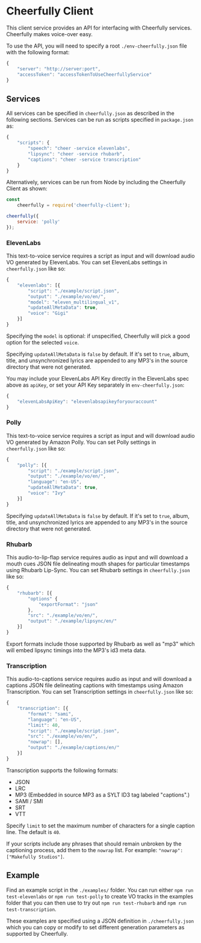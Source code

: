 # Cheerfully Client

This client service provides an API for interfacing with Cheerfully services. Cheerfully makes voice-over easy.

To use the API, you will need to specify a root `./env-cheerfully.json` file with the following format:

```javascript
{
    "server": "http://server:port",
    "accessToken": "accessTokenToUseCheerfullyService"
}
```

## Services

All services can be specified in `cheerfully.json` as described in the following sections. Services can be run as scripts specified in `package.json` as:

```javascript
{
    "scripts": {
        "speech": "cheer -service elevenlabs",
        "lipsync": "cheer -service rhubarb",
        "captions": "cheer -service transcription"
    }
}
```

Alternatively, services can be run from Node by including the Cheerfully Client as shown:

```javascript
const
    cheerfully = require('cheerfully-client');

cheerfully({
    service: 'polly'
});
```

### ElevenLabs

This text-to-voice service requires a script as input and will download audio VO generated by ElevenLabs. You can set ElevenLabs settings in `cheerfully.json` like so:

```javascript
{
    "elevenlabs": [{
        "script": "./example/script.json",
        "output": "./example/vo/en/",
        "model": "eleven_multilingual_v1",
        "updateAllMetaData": true,
        "voice": "Gigi"
    }]
}
```

Specifying the `model` is optional: if unspecified, Cheerfully will pick a good option for the selected `voice`.

Specifying `updateAllMetaData` is `false` by default. If it's set to `true`, album, title, and unsynchronized lyrics are appended to any MP3's in the source directory that were not generated.

You may include your ElevenLabs API Key directly in the ElevenLabs spec above as `apiKey`, or set your API Key separately in `env-cheerfully.json`:

```javascript
{
    "elevenLabsApiKey": "elevenlabsapikeyforyouraccount"
}
```

### Polly

This text-to-voice service requires a script as input and will download audio VO generated by Amazon Polly. You can set Polly settings in `cheerfully.json` like so:

```javascript
{
    "polly": [{
        "script": "./example/script.json",
        "output": "./example/vo/en/",
        "language": "en-US",
        "updateAllMetaData": true,
        "voice": "Ivy"
    }]
}
```

Specifying `updateAllMetaData` is `false` by default. If it's set to `true`, album, title, and unsynchronized lyrics are appended to any MP3's in the source directory that were not generated.

### Rhubarb

This audio-to-lip-flap service requires audio as input and will download a mouth cues JSON file delineating mouth shapes for particular timestamps using Rhubarb Lip-Sync. You can set Rhubarb settings in `cheerfully.json` like so:

```javascript
{
    "rhubarb": [{
        "options" {
            "exportFormat": "json"
        },
        "src": "./example/vo/en/",
        "output": "./example/lipsync/en/"
    }]
}
```

Export formats include those supported by Rhubarb as well as "mp3" which will embed lipsync timings into the MP3's id3 meta data.

### Transcription

This audio-to-captions service requires audio as input and will download a captions JSON file delineating captions with timestamps using Amazon Transcription. You can set Transcription settings in `cheerfully.json` like so:

```javascript
{
    "transcription": [{
        "format": "sami",
        "language": "en-US",
        "limit": 40,
        "script": "./example/script.json",
        "src": "./example/vo/en/",
        "nowrap": [],
        "output": "./example/captions/en/"
    }]
}
```

Transcription supports the following formats:

* JSON
* LRC
* MP3 (Embedded in source MP3 as a SYLT ID3 tag labeled "captions".)
* SAMI / SMI
* SRT
* VTT

Specify `limit` to set the maximum number of characters for a single caption line. The default is `40`.

If your scripts include any phrases that should remain unbroken by the captioning process, add them to the `nowrap` list. For example: `"nowrap": ["Makefully Studios"]`.

## Example

Find an example script in the `./examples/` folder. You can run either `npm run test-elevenlabs` or `npm run test-polly` to create VO tracks in the examples folder that you can then use to try out `npm run test-rhubarb` and `npm run test-transcription`.

These examples are specified using a JSON definition in `./cheerfully.json` which you can copy or modify to set different generation parameters as supported by Cheerfully.
